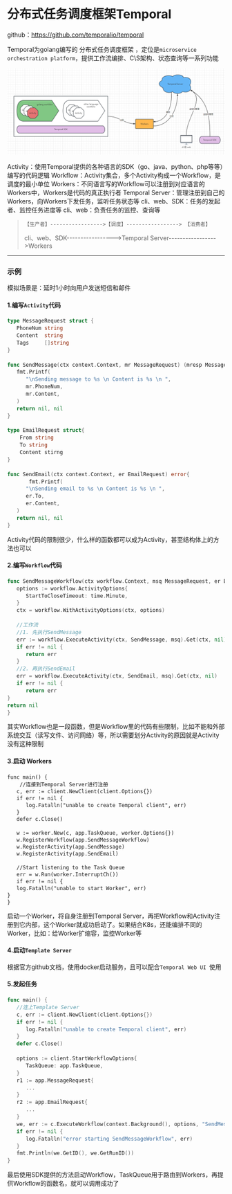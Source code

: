 # 分布式任务调度框架Temporal

github：https://github.com/temporalio/temporal



Temporal为golang编写的 分布式任务调度框架 ，定位是`microservice orchestration platform`，提供工作流编排、C\S架构、状态查询等一系列功能

![image-20221231153409185](./resource/20221231153409185.png)

Activity：使用Temporal提供的各种语言的SDK（go、java、python、php等等）编写的代码逻辑
Workflow：Activity集合，多个Activity构成一个Workflow，是调度的最小单位
Workers：不同语言写的Workflow可以注册到对应语言的Workers中，Workers是代码的真正执行者
Temporal Server：管理注册到自己的Workers，向Workers下发任务，监听任务状态等
cli、web、SDK：任务的发起者、监控任务进度等
cli、web：负责任务的监控、查询等

>     【生产者】----------------->【调度】-----------------> 【消费者】  
>   cli、web、SDK----------------->Temporal Server----------------->Workers



------



### 示例

模拟场景是：延时1小时向用户发送短信和邮件

#### 1.编写`Activity`代码

  ```go
  type MessageRequest struct {
     PhoneNum string
     Content  string
     Tags     []string
  }
  
  func SendMessage(ctx context.Context, mr MessageRequest) (mresp MessageResponse, error) {
     fmt.Printf(
        "\nSending message to %s \n Content is %s \n ",
        mr.PhoneNum,
        mr.Content,
     )
     return nil, nil
  }
  
  type EmailRequest struct{
      From string 
      To string 
      Content stirng 
  }
  
  func SendEmail(ctx context.Context, er EmailRequest) error{
         fmt.Printf(
        "\nSending email to %s \n Content is %s \n ",
        er.To,
        er.Content,
     )
     return nil, nil
  }
  ```

  Activity代码的限制很少，什么样的函数都可以成为Activity，甚至结构体上的方法也可以

  
#### 2.编写`Workflow`代码

   ```go
   func SendMessageWorkflow(ctx workflow.Context, msq MessageRequest, er EmailRequest) error {
      options := workflow.ActivityOptions{
         StartToCloseTimeout: time.Minute,
      }
      ctx = workflow.WithActivityOptions(ctx, options)
      
      //工作流
      //1. 先执行SendMessage
      err := workflow.ExecuteActivity(ctx, SendMessage, msq).Get(ctx, nil)
      if err != nil {
         return err
      }
      //2. 再执行SendEmail
      err = workflow.ExecuteActivity(ctx, SendEmail, msq).Get(ctx, nil)
      if err != nil {
         return err
   }
   return nil
}
```

其实Workflow也是一段函数，但是Workflow里的代码有些限制，比如不能和外部系统交互（读写文件、访问网络）等，所以需要划分Activity的原因就是Activity没有这种限制


#### 3.启动 Workers

   ```
   func main() {
       //连接到Temporal Server进行注册
      c, err := client.NewClient(client.Options{})
      if err != nil {
         log.Fatalln("unable to create Temporal client", err)
      }
      defer c.Close()
      
      w := worker.New(c, app.TaskQueue, worker.Options{})
      w.RegisterWorkflow(app.SendMessageWorkflow)
      w.RegisterActivity(app.SendMessage)
      w.RegisterActivity(app.SendEmail)
      
      //Start listening to the Task Queue
      err = w.Run(worker.InterruptCh())
      if err != nil {
      log.Fatalln("unable to start Worker", err)
   }
}
```

启动一个Worker，将自身注册到Temporal Server，再把Workflow和Activity注册到它内部，这个Worker就成功启动了。如果结合K8s，还能编排不同的Worker，比如：给Worker扩缩容，监控Worker等


#### 4.启动`Template Server`
  根据官方github文档，使用docker启动服务，且可以配合`Temporal Web UI `使用

  

#### 5.发起任务

  ```go
  func main() {
     //连上Template Server
     c, err := client.NewClient(client.Options{})
     if err != nil {
        log.Fatalln("unable to create Temporal client", err)
     }
     defer c.Close()
     
     options := client.StartWorkflowOptions{
        TaskQueue: app.TaskQueue,
     }
     r1 := app.MessageRequest{
        ...
     }
     r2 := app.EmailRequest{
        ...
     }
     we, err := c.ExecuteWorkflow(context.Background(), options, "SendMessageWorkflow", transferDetails)
     if err != nil {
        log.Fatalln("error starting SendMessageWorkflow", err)
     }
     fmt.Println(we.GetID(), we.GetRunID())
  }
  ```

  最后使用SDK提供的方法启动Workflow，TaskQueue用于路由到Workers，再提供Workflow的函数名，就可以调用成功了


